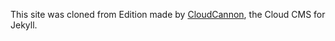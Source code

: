 

This site was cloned from Edition made by [CloudCannon](http://cloudcannon.com/), the Cloud CMS for Jekyll.

